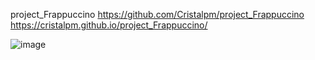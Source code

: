 project_Frappuccino
https://github.com/Cristalpm/project_Frappuccino
https://cristalpm.github.io/project_Frappuccino/


![image](https://github.com/Cristalpm/project_Frappuccino/assets/92102515/1a80dae2-75f6-4d49-9d81-eef3bec7734a)
